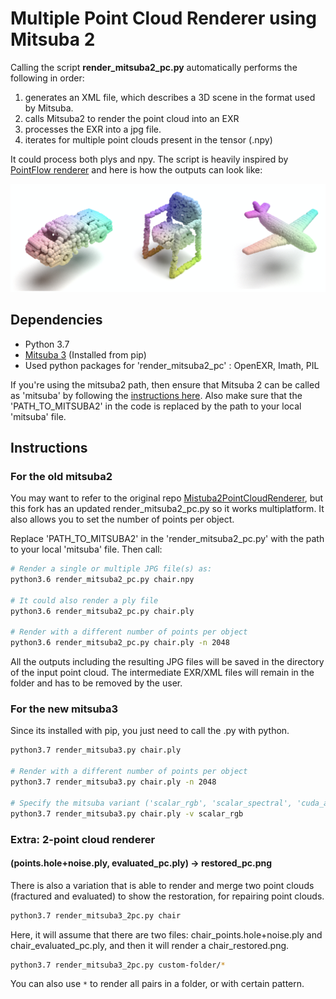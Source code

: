 # Multiple Point Cloud Renderer using Mitsuba 2

Calling the script **render_mitsuba2_pc.py** automatically performs the following in order:

  1. generates an XML file, which describes a 3D scene in the format used by Mitsuba. 
  2. calls Mitsuba2 to render the point cloud into an EXR
  3. processes the EXR into a jpg file.
  4. iterates for multiple point clouds present in the tensor (.npy)
  
It could process both plys and npy. The script is heavily inspired by [PointFlow renderer](https://github.com/zekunhao1995/PointFlowRenderer) and here is how the outputs can look like:

![mitsuba rendering](resources/mitsuba_git.png)

## Dependencies
* Python 3.7
* [Mitsuba 3](http://www.mitsuba-renderer.org/)  (Installed from pip)
* Used python packages for 'render_mitsuba2_pc' : OpenEXR, Imath, PIL

If you're using the mitsuba2 path, then ensure that Mitsuba 2 can be called as 'mitsuba' by following the
[instructions here](https://mitsuba2.readthedocs.io/en/latest/src/getting_started/compiling.html#linux).
Also make sure that the 'PATH_TO_MITSUBA2' in the code is replaced by the path to your local 'mitsuba' file.

## Instructions

### For the old mitsuba2

You may want to refer to the original repo [Mistuba2PointCloudRenderer](https://github.com/tolgabirdal/Mitsuba2PointCloudRenderer), but
this fork has an updated render_mitsuba2_pc.py so it works multiplatform. It also allows you to set the number of points per object.

Replace 'PATH_TO_MITSUBA2' in the 'render_mitsuba2_pc.py' with the path to your local 'mitsuba' file. Then call:
```bash
# Render a single or multiple JPG file(s) as:
python3.6 render_mitsuba2_pc.py chair.npy

# It could also render a ply file
python3.6 render_mitsuba2_pc.py chair.ply

# Render with a different number of points per object
python3.6 render_mitsuba2_pc.py chair.ply -n 2048
```

All the outputs including the resulting JPG files will be saved in the directory of the input point cloud. The intermediate EXR/XML files will remain in the folder and has to be removed by the user.

### For the new mitsuba3
Since its installed with pip, you just need to call the .py with python.

```bash
python3.7 render_mitsuba3.py chair.ply

# Render with a different number of points per object
python3.7 render_mitsuba3.py chair.ply -n 2048

# Specify the mitsuba variant ('scalar_rgb', 'scalar_spectral', 'cuda_ad_rgb', 'llvm_ad_rgb'). Check --help to list the options.
python3.7 render_mitsuba3.py chair.ply -v scalar_rgb
```

### Extra: 2-point cloud renderer
#### (points.hole+noise.ply, evaluated_pc.ply) -> restored_pc.png

There is also a variation that is able to render and merge two point clouds (fractured and evaluated) to show the restoration, for repairing point clouds.
```bash
python3.7 render_mitsuba3_2pc.py chair
```
Here, it will assume that there are two files: chair_points.hole+noise.ply and chair_evaluated_pc.ply,
and then it will render a chair_restored.png.

```bash
python3.7 render_mitsuba3_2pc.py custom-folder/*
```
You can also use `*` to render all pairs in a folder, or with certain pattern.